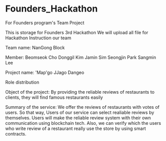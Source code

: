 # Founders_Hackathon
For Founders program's Team Project

This is storage for Founders 3rd Hackathon
We will upload all file for Hackathon
Instruction our team

Team name: NanGong Block

Member: 
Beomseok Cho
Donggil Kim
Jamin Sim
Seongjin Park
Sangmin Lee

Project name: 'Map'go JJago Dangeo

Role distribution

Object of the project: 
By providing the reliable reviews of restaurants to clients, they will find famous restaurants easily

Summary of the service: 
We offer the reviews of restaurants with votes of users. So that way, Users of our service can select realiable reviews by themselves.
Users will make the reliable review system with their own communication using blockchain tech.
Also, we can verify which the users who write review of a restaurant really use the store by using smart contracts.
